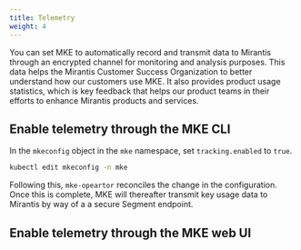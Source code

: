 ```yaml
---
title: Telemetry
weight: 4
---
```


You can set MKE to automatically record and transmit data to Mirantis through
an encrypted channel for monitoring and analysis purposes. This data helps the
Mirantis Customer Success Organization to better understand how our customers
use MKE. It also provides product usage statistics, which is key feedback that
helps our product teams in their efforts to enhance Mirantis products and
services.

## Enable telemetry through the MKE CLI ##

In the `mkeconfig` object in the `mke` namespace, set `tracking.enabled` to `true`.

```bash
kubectl edit mkeconfig -n mke
```

Following this, `mke-opeartor` reconciles the change in the configuration. Once
this is complete, MKE will thereafter transmit key usage data to Mirantis by
way of a a secure Segment endpoint.

## Enable telemetry through the MKE web UI

